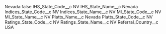 <?xml version="1.0" encoding="UTF-8"?>
<CustomMetadata xmlns="http://soap.sforce.com/2006/04/metadata" xmlns:xsi="http://www.w3.org/2001/XMLSchema-instance" xmlns:xsd="http://www.w3.org/2001/XMLSchema">
    <label>Nevada</label>
    <protected>false</protected>
    <values>
        <field>IHS_State_Code__c</field>
        <value xsi:type="xsd:string">NV</value>
    </values>
    <values>
        <field>IHS_State_Name__c</field>
        <value xsi:type="xsd:string">Nevada</value>
    </values>
    <values>
        <field>Indices_State_Code__c</field>
        <value xsi:type="xsd:string">NV</value>
    </values>
    <values>
        <field>Indices_State_Name__c</field>
        <value xsi:type="xsd:string">NV</value>
    </values>
    <values>
        <field>MI_State_Code__c</field>
        <value xsi:type="xsd:string">NV</value>
    </values>
    <values>
        <field>MI_State_Name__c</field>
        <value xsi:type="xsd:string">NV</value>
    </values>
    <values>
        <field>Platts_Name__c</field>
        <value xsi:type="xsd:string">Nevada</value>
    </values>
    <values>
        <field>Platts_State_Code__c</field>
        <value xsi:type="xsd:string">NV</value>
    </values>
    <values>
        <field>Ratings_State_Code__c</field>
        <value xsi:type="xsd:string">NV</value>
    </values>
    <values>
        <field>Ratings_State_Name__c</field>
        <value xsi:type="xsd:string">NV</value>
    </values>
    <values>
        <field>Referral_Country__c</field>
        <value xsi:type="xsd:string">USA</value>
    </values>
</CustomMetadata>
